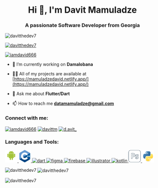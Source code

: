 <h1 align="center">Hi 👋, I'm Davit Mamuladze</h1>
<h3 align="center">A passionate Software Developer from Georgia</h3>

<p align="left"> <img src="https://komarev.com/ghpvc/?username=davitthedev7&label=Profile%20views&color=0e75b6&style=flat" alt="davitthedev7" /> </p>

<p align="left"> <a href="https://github.com/ryo-ma/github-profile-trophy"><img src="https://github-profile-trophy.vercel.app/?username=davitthedev7" alt="davitthedev7" /></a> </p>

<p align="left"> <a href="https://twitter.com/iamdavid666" target="blank"><img src="https://img.shields.io/twitter/follow/iamdavid666?logo=twitter&style=for-the-badge" alt="iamdavid666" /></a> </p>

- 🔭 I’m currently working on **Damalobana**

- 👨‍💻 All of my projects are available at [https://mamuladzedavid.netlify.app/](https://mamuladzedavid.netlify.app/)

- 💬 Ask me about **Flutter/Dart**

- 📫 How to reach me **datamamuladze@gmail.com**

<h3 align="left">Connect with me:</h3>
<p align="left">
<a href="https://twitter.com/iamdavid666" target="blank"><img align="center" src="https://raw.githubusercontent.com/rahuldkjain/github-profile-readme-generator/master/src/images/icons/Social/twitter.svg" alt="iamdavid666" height="30" width="40" /></a>
<a href="https://linkedin.com/in/davittm" target="blank"><img align="center" src="https://raw.githubusercontent.com/rahuldkjain/github-profile-readme-generator/master/src/images/icons/Social/linked-in-alt.svg" alt="davittm" height="30" width="40" /></a>
<a href="https://instagram.com/d.avit_" target="blank"><img align="center" src="https://raw.githubusercontent.com/rahuldkjain/github-profile-readme-generator/master/src/images/icons/Social/instagram.svg" alt="d.avit_" height="30" width="40" /></a>
</p>

<h3 align="left">Languages and Tools:</h3>
<p align="left"> <a href="https://developer.android.com" target="_blank" rel="noreferrer"> <img src="https://raw.githubusercontent.com/devicons/devicon/master/icons/android/android-original-wordmark.svg" alt="android" width="40" height="40"/> </a> <a href="https://www.w3schools.com/cpp/" target="_blank" rel="noreferrer"> <img src="https://raw.githubusercontent.com/devicons/devicon/master/icons/cplusplus/cplusplus-original.svg" alt="cplusplus" width="40" height="40"/> </a> <a href="https://dart.dev" target="_blank" rel="noreferrer"> <img src="https://www.vectorlogo.zone/logos/dartlang/dartlang-icon.svg" alt="dart" width="40" height="40"/> </a> <a href="https://www.figma.com/" target="_blank" rel="noreferrer"> <img src="https://www.vectorlogo.zone/logos/figma/figma-icon.svg" alt="figma" width="40" height="40"/> </a> <a href="https://firebase.google.com/" target="_blank" rel="noreferrer"> <img src="https://www.vectorlogo.zone/logos/firebase/firebase-icon.svg" alt="firebase" width="40" height="40"/> </a> <a href="https://www.adobe.com/in/products/illustrator.html" target="_blank" rel="noreferrer"> <img src="https://www.vectorlogo.zone/logos/adobe_illustrator/adobe_illustrator-icon.svg" alt="illustrator" width="40" height="40"/> </a> <a href="https://kotlinlang.org" target="_blank" rel="noreferrer"> <img src="https://www.vectorlogo.zone/logos/kotlinlang/kotlinlang-icon.svg" alt="kotlin" width="40" height="40"/> </a> <a href="https://www.photoshop.com/en" target="_blank" rel="noreferrer"> <img src="https://raw.githubusercontent.com/devicons/devicon/master/icons/photoshop/photoshop-line.svg" alt="photoshop" width="40" height="40"/> </a> <a href="https://www.python.org" target="_blank" rel="noreferrer"> <img src="https://raw.githubusercontent.com/devicons/devicon/master/icons/python/python-original.svg" alt="python" width="40" height="40"/> </a> </p>

<p><img align="left" src="https://github-readme-stats.vercel.app/api/top-langs?username=davitthedev7&show_icons=true&locale=en&layout=compact" alt="davitthedev7" /></p>

<p>&nbsp;<img align="center" src="https://github-readme-stats.vercel.app/api?username=davitthedev7&show_icons=true&locale=en" alt="davitthedev7" /></p>

<p><img align="center" src="https://github-readme-streak-stats.herokuapp.com/?user=davitthedev7&" alt="davitthedev7" /></p>
